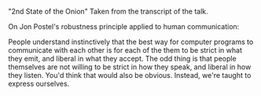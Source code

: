 "2nd State of the Onion"
Taken from the transcript of the talk.

On Jon Postel's robustness principle applied to human communication:

People understand instinctively that the best way for computer programs to communicate with each other is for each of the them to be strict in what they emit, and liberal in what they accept. The odd thing is that people themselves are not willing to be strict in how they speak, and liberal in how they listen. You'd think that would also be obvious. Instead, we're taught to express ourselves.